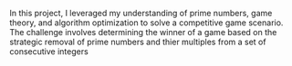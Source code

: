 In this project, I leveraged my understanding of prime numbers, game theory, and algorithm optimization to solve a competitive game scenario. The challenge involves determining the winner of a game based on the strategic removal of prime numbers and thier multiples from a set of consecutive integers
